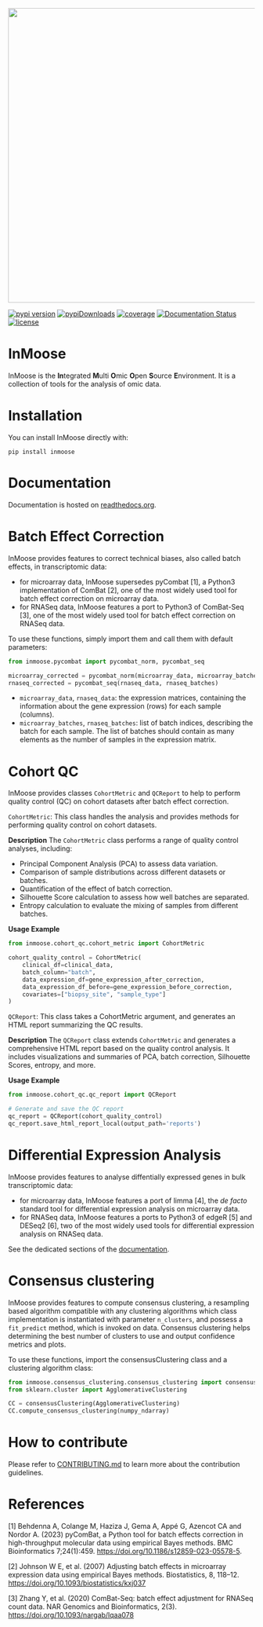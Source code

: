<img src="docs/source/inmoose.png" width="600">

[![pypi version](https://img.shields.io/pypi/v/inmoose)](https://pypi.org/project/inmoose)
[![pypiDownloads](https://static.pepy.tech/badge/inmoose)](https://pepy.tech/project/inmoose)
[![coverage](https://img.shields.io/coverallsCoverage/github/epigenelabs/inmoose.svg)](https://coveralls.io/github/epigenelabs/inmoose)
[![Documentation Status](https://readthedocs.org/projects/inmoose/badge/?version=latest)](https://inmoose.readthedocs.io/en/latest/?badge=latest)
[![license](https://img.shields.io/pypi/l/inmoose)](LICENSE)

# InMoose

InMoose is the **In**tegrated **M**ulti **O**mic **O**pen **S**ource **E**nvironment.
It is a collection of tools for the analysis of omic data.

# Installation

You can install InMoose directly with:

```
pip install inmoose
```

# Documentation

Documentation is hosted on [readthedocs.org](https://inmoose.readthedocs.io/en/latest/).

# Batch Effect Correction

InMoose provides features to correct technical biases, also called batch
effects, in transcriptomic data:
- for microarray data, InMoose supersedes pyCombat [1], a Python3
  implementation of ComBat [2], one of the most widely used tool for batch effect
  correction on microarray data.
- for RNASeq data, InMoose features a port to Python3 of ComBat-Seq [3], one of the
  most widely used tool for batch effect correction on RNASeq data.

To use these functions, simply import them and call them with default
parameters:
```python
from inmoose.pycombat import pycombat_norm, pycombat_seq

microarray_corrected = pycombat_norm(microarray_data, microarray_batches)
rnaseq_corrected = pycombat_seq(rnaseq_data, rnaseq_batches)
```

* `microarray_data`, `rnaseq_data`: the expression matrices, containing the
  information about the gene expression (rows) for each sample (columns).
* `microarray_batches`, `rnaseq_batches`: list of batch indices, describing the
  batch for each sample. The list of batches should contain as many elements as
  the number of samples in the expression matrix.


# Cohort QC
InMoose provides classes `CohortMetric` and `QCReport` to help to perform quality control (QC) on cohort datasets after batch effect correction.

`CohortMetric`: This class handles the analysis and provides methods for performing quality control on cohort datasets.

**Description**
The `CohortMetric` class performs a range of quality control analyses, including:
- Principal Component Analysis (PCA) to assess data variation.
- Comparison of sample distributions across different datasets or batches.
- Quantification of the effect of batch correction.
- Silhouette Score calculation to assess how well batches are separated.
- Entropy calculation to evaluate the mixing of samples from different batches.

**Usage Example**
```python
from inmoose.cohort_qc.cohort_metric import CohortMetric

cohort_quality_control = CohortMetric(
    clinical_df=clinical_data,
    batch_column="batch",
    data_expression_df=gene_expression_after_correction,
    data_expression_df_before=gene_expression_before_correction,
    covariates=["biopsy_site", "sample_type"]
)
```

`QCReport`: This class takes a CohortMetric argument, and generates an HTML report summarizing the QC results.

**Description**
The `QCReport` class extends `CohortMetric` and generates a comprehensive HTML report based on the quality control analysis. It includes visualizations and summaries of PCA, batch correction, Silhouette Scores, entropy, and more.

**Usage Example**
```python
from inmoose.cohort_qc.qc_report import QCReport

# Generate and save the QC report
qc_report = QCReport(cohort_quality_control)
qc_report.save_html_report_local(output_path='reports')
```

# Differential Expression Analysis

InMoose provides features to analyse diffentially expressed genes in bulk
transcriptomic data:
- for microarray data, InMoose features a port of limma [4], the *de
  facto* standard tool for differential expression analysis on microarray data.
- for RNASeq data, InMoose features a ports to Python3 of edgeR [5] and DESeq2
  [6], two of the most widely used tools for differential expression analysis on
  RNASeq data.

See the dedicated sections of the
[documentation](https://inmoose.readthedocs.io/en/latest/).

# Consensus clustering
InMoose provides features to compute consensus clustering, a resampling based algorithm compatible with any clustering algorithms which class implementation is instantiated with parameter `n_clusters`, and possess a `fit_predict` method, which is invoked on data.
Consensus clustering helps determining the best number of clusters to use and output confidence metrics and plots.


To use these functions, import the consensusClustering class and a clustering algorithm class:
```python
from inmoose.consensus_clustering.consensus_clustering import consensusClustering
from sklearn.cluster import AgglomerativeClustering

CC = consensusClustering(AgglomerativeClustering)
CC.compute_consensus_clustering(numpy_ndarray)
```

# How to contribute

Please refer to [CONTRIBUTING.md](https://github.com/epigenelabs/inmoose/blob/master/CONTRIBUTING.md) to learn more about the contribution guidelines.

# References

[1] Behdenna A, Colange M, Haziza J, Gema A, Appé G, Azencot CA and Nordor A. (2023) pyComBat, a Python tool for batch effects correction in high-throughput molecular data using empirical Bayes methods. BMC Bioinformatics 7;24(1):459. https://doi.org/10.1186/s12859-023-05578-5.

[2] Johnson W E, et al. (2007) Adjusting batch effects in microarray expression data using empirical Bayes methods. Biostatistics, 8, 118–12. https://doi.org/10.1093/biostatistics/kxj037

[3] Zhang Y, et al. (2020) ComBat-Seq: batch effect adjustment for RNASeq count
data. NAR Genomics and Bioinformatics, 2(3). https://doi.org/10.1093/nargab/lqaa078

